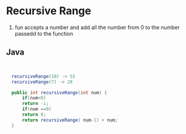 # Recursive Range

1. fun accepts a number and add all the number from 0 to the number passedd to the function


## Java

 ```java


   recursiveRange(10) -> 55
   recursiveRange(7) -> 28 

   public int recursiveRange(int num) {
       if(num<0)
       return -1;
       if(num ==0)
       return 0;
       return recursiveRange( num-1) + num;
   } 

 ```
